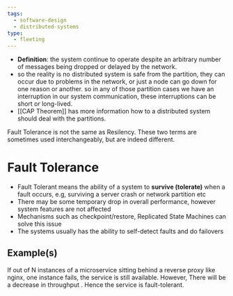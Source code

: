 ```yaml
---
tags:
  - software-design
  - distributed-systems
type:
  - fleeting
---
```


- **Definition**: the system continue to operate despite an arbitrary number of messages being dropped or delayed by the network.
- so the reality is no distributed system is safe from the partition, they can occur due to problems in the network, or just a node can go down for one reason or another. so in any of those partition cases we have an interruption in our system communication, these interruptions can be short or long-lived.
- [[CAP Theorem]] has more information how to a distributed system should deal with the partitions.

Fault Tolerance is not the same as Resilency. These two terms are sometimes used interchangeably, but are indeed different.

# Fault Tolerance

- Fault Tolerant means the ability of a system to **survive (tolerate)** when a fault occurs, e.g, surviving a server crash or network partition etc
- There may be some temporary drop in overall performance, however system features are not affected
- Mechanisms such as checkpoint/restore, Replicated State Machines can solve this issue
- The systems usually has the ability to self-detect faults and do failovers

## Example(s)


If out of N instances of a microservice sitting behind a reverse proxy like nginx, one instance fails, the service is still available. However, There will be a decrease in throughput . Hence the service is fault-tolerant.